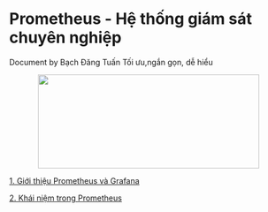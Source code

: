 # Prometheus - Hệ thống giám sát chuyên nghiệp
Document by Bạch Đăng Tuấn 
Tối ưu,ngắn gọn, dễ hiểu
<div style="text-align:center"><img src="https://images.viblo.asia/full/f27183f5-47c5-4865-b0ec-b6a704cbbf02.png" width="400" height="170"></div>

[1. Giới thiệu Prometheus và Grafana](prometheus/gioithieu.md)

[2. Khái niệm trong Prometheus](prometheus/khainiem.md)